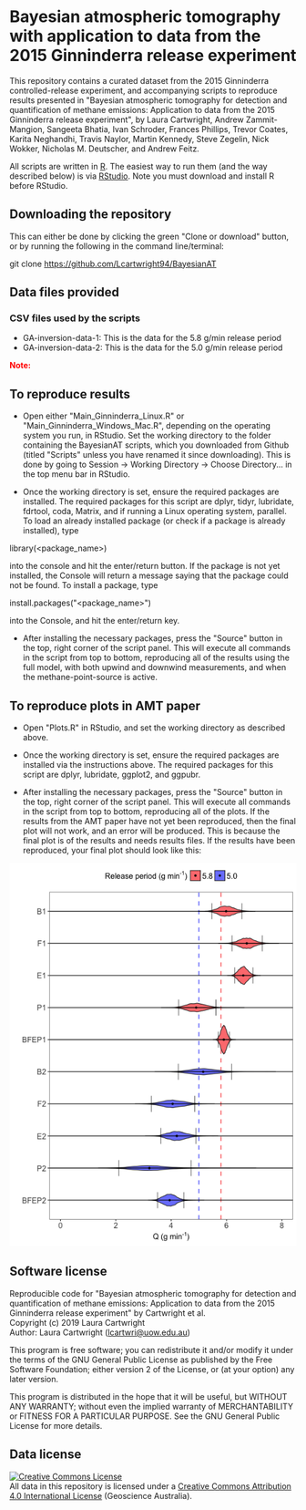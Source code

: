 # Bayesian atmospheric tomography with application to data from the 2015 Ginninderra release experiment

This repository contains a curated dataset from the 2015 Ginninderra controlled-release experiment, and accompanying scripts to reproduce results presented in "Bayesian atmospheric tomography for detection and quantification of methane emissions: Application to data from the 2015 Ginninderra release experiment", by Laura Cartwright, Andrew Zammit-Mangion, Sangeeta Bhatia, Ivan Schroder, Frances Phillips, Trevor Coates, Karita Neghandhi, Travis Naylor, Martin Kennedy, Steve Zegelin, Nick Wokker, Nicholas M. Deutscher, and Andrew Feitz.

All scripts are written in [R](https://www.r-project.org/). The easiest way to run them (and the way described below) is via [RStudio](https://www.rstudio.com/). Note you must download and install R before RStudio.

## Downloading the repository

This can either be done by clicking the green "Clone or download" button, or by running the following in the command line/terminal:

git clone https://github.com/Lcartwright94/BayesianAT

## Data files provided

### CSV files used by the scripts

* GA-inversion-data-1: This is the data for the 5.8 g/min release period 
* GA-inversion-data-2: This is the data for the 5.0 g/min release period 

<body>
<font style="color:red"><b>Note:</b></font>
</body>

## To reproduce results

* Open either "Main_Ginninderra_Linux.R" or "Main_Ginninderra_Windows_Mac.R", depending on the operating system you run, in RStudio. Set the working directory to the folder containing the BayesianAT scripts, which you downloaded from Github (titled "Scripts" unless you have renamed it since downloading). This is done by going to Session -> Working Directory -> Choose Directory... in the top menu bar in RStudio. 

* Once the working directory is set, ensure the required packages are installed. The required packages for this script are dplyr, tidyr, lubridate, fdrtool, coda, Matrix, and if running a Linux operating system, parallel. To load an already installed package (or check if a package is already installed), type 

library(<package_name>)

into the console and hit the enter/return button. If the package is not yet installed, the Console will return a message saying that the package could not be found. To install a package, type 

install.packages("<package_name>")

into the Console, and hit the enter/return key. 

* After installing the necessary packages, press the "Source" button in the top, right corner of the script panel. This will execute all commands in the script from top to bottom, reproducing all of the results using the full model, with both upwind and downwind measurements, and when the methane-point-source is active.

## To reproduce plots in AMT paper

* Open "Plots.R" in RStudio, and set the working directory as described above.

* Once the working directory is set, ensure the required packages are installed via the instructions above. The required packages for this script are dplyr, lubridate, ggplot2, and ggpubr. 

* After installing the necessary packages, press the "Source" button in the top, right corner of the script panel. This will execute all commands in the script from top to bottom, reproducing all of the plots. If the results from the AMT paper have not yet been reproduced, then the final plot will not work, and an error will be produced. This is because the final plot is of the results and needs results files. If the results have been reproduced, your final plot should look like this:

<a rel="results" href="https://github.com/Lcartwright94/BayesianAT/blob/master/IMG/Final_res.png"><img alt="Results plot" style="border-width:0" src="https://github.com/Lcartwright94/BayesianAT/blob/master/IMG/Final_res.png" /></a>



## Software license

Reproducible code for "Bayesian atmospheric tomography for detection and quantification of methane emissions: Application to data from the 2015 Ginninderra release experiment" by Cartwright et al.  
Copyright (c) 2019 Laura Cartwright  
Author: Laura Cartwright (lcartwri@uow.edu.au)

This program is free software; you can redistribute it and/or modify it under the terms of the GNU General Public License as published by the Free Software Foundation; either version 2 of the License, or (at your option) any later version.

This program is distributed in the hope that it will be useful, but WITHOUT ANY WARRANTY; without even the implied warranty of MERCHANTABILITY or FITNESS FOR A PARTICULAR PURPOSE.  See the GNU General Public License for more details.


## Data license

<a rel="license" href="http://creativecommons.org/licenses/by/4.0/"><img alt="Creative Commons License" style="border-width:0" src="https://i.creativecommons.org/l/by/4.0/88x31.png" /></a><br />All data in this repository is licensed under a <a rel="license" href="http://creativecommons.org/licenses/by/4.0/">Creative Commons Attribution 4.0 International License</a> (Geoscience Australia).

